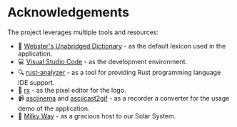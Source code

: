 # Acknowledgements

The project leverages multiple tools and resources:

- 📖 [Webster's Unabridged Dictionary](https://www.gutenberg.org/ebooks/29765) -
  as the default lexicon used in the application.
- 💻 [Visual Studio Code](https://code.visualstudio.com/) - as the development environment.
- 🔍 [rust-analyzer](https://rust-analyzer.github.io/) - as a tool for providing
  Rust
  programming language IDE support.
- 🎨 [rx](https://rx.cloudhead.io/) - as the pixel editor for the logo.
- 📹 [asciinema](https://asciinema.org/) and
  [asciicast2gif](https://github.com/asciinema/asciicast2gif) - as a recorder
  a converter for
  the usage demo of the application.
- 🌌 [Milky Way](https://en.wikipedia.org/wiki/Milky_Way) - as a gracious host to our Solar System.

